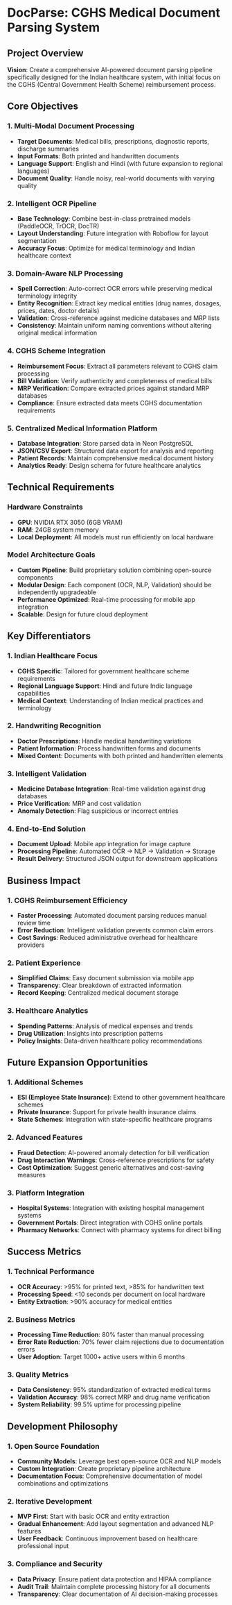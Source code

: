 # DocParse: CGHS Medical Document Parsing System

## Project Overview

**Vision**: Create a comprehensive AI-powered document parsing pipeline specifically designed for the Indian healthcare system, with initial focus on the CGHS (Central Government Health Scheme) reimbursement process.

## Core Objectives

### 1. Multi-Modal Document Processing
- **Target Documents**: Medical bills, prescriptions, diagnostic reports, discharge summaries
- **Input Formats**: Both printed and handwritten documents
- **Language Support**: English and Hindi (with future expansion to regional languages)
- **Document Quality**: Handle noisy, real-world documents with varying quality

### 2. Intelligent OCR Pipeline
- **Base Technology**: Combine best-in-class pretrained models (PaddleOCR, TrOCR, DocTR)
- **Layout Understanding**: Future integration with Roboflow for layout segmentation
- **Accuracy Focus**: Optimize for medical terminology and Indian healthcare context

### 3. Domain-Aware NLP Processing
- **Spell Correction**: Auto-correct OCR errors while preserving medical terminology integrity
- **Entity Recognition**: Extract key medical entities (drug names, dosages, prices, dates, doctor details)
- **Validation**: Cross-reference against medicine databases and MRP lists
- **Consistency**: Maintain uniform naming conventions without altering original medical information

### 4. CGHS Scheme Integration
- **Reimbursement Focus**: Extract all parameters relevant to CGHS claim processing
- **Bill Validation**: Verify authenticity and completeness of medical bills
- **MRP Verification**: Compare extracted prices against standard MRP databases
- **Compliance**: Ensure extracted data meets CGHS documentation requirements

### 5. Centralized Medical Information Platform
- **Database Integration**: Store parsed data in Neon PostgreSQL
- **JSON/CSV Export**: Structured data export for analysis and reporting
- **Patient Records**: Maintain comprehensive medical document history
- **Analytics Ready**: Design schema for future healthcare analytics

## Technical Requirements

### Hardware Constraints
- **GPU**: NVIDIA RTX 3050 (6GB VRAM)
- **RAM**: 24GB system memory
- **Local Deployment**: All models must run efficiently on local hardware

### Model Architecture Goals
- **Custom Pipeline**: Build proprietary solution combining open-source components
- **Modular Design**: Each component (OCR, NLP, Validation) should be independently upgradeable
- **Performance Optimized**: Real-time processing for mobile app integration
- **Scalable**: Design for future cloud deployment

## Key Differentiators

### 1. Indian Healthcare Focus
- **CGHS Specific**: Tailored for government healthcare scheme requirements
- **Regional Language Support**: Hindi and future Indic language capabilities
- **Medical Context**: Understanding of Indian medical practices and terminology

### 2. Handwriting Recognition
- **Doctor Prescriptions**: Handle medical handwriting variations
- **Patient Information**: Process handwritten forms and documents
- **Mixed Content**: Documents with both printed and handwritten elements

### 3. Intelligent Validation
- **Medicine Database Integration**: Real-time validation against drug databases
- **Price Verification**: MRP and cost validation
- **Anomaly Detection**: Flag suspicious or incorrect entries

### 4. End-to-End Solution
- **Document Upload**: Mobile app integration for image capture
- **Processing Pipeline**: Automated OCR → NLP → Validation → Storage
- **Result Delivery**: Structured JSON output for downstream applications

## Business Impact

### 1. CGHS Reimbursement Efficiency
- **Faster Processing**: Automated document parsing reduces manual review time
- **Error Reduction**: Intelligent validation prevents common claim errors
- **Cost Savings**: Reduced administrative overhead for healthcare providers

### 2. Patient Experience
- **Simplified Claims**: Easy document submission via mobile app
- **Transparency**: Clear breakdown of extracted information
- **Record Keeping**: Centralized medical document storage

### 3. Healthcare Analytics
- **Spending Patterns**: Analysis of medical expenses and trends
- **Drug Utilization**: Insights into prescription patterns
- **Policy Insights**: Data-driven healthcare policy recommendations

## Future Expansion Opportunities

### 1. Additional Schemes
- **ESI (Employee State Insurance)**: Extend to other government healthcare schemes
- **Private Insurance**: Support for private health insurance claims
- **State Schemes**: Integration with state-specific healthcare programs

### 2. Advanced Features
- **Fraud Detection**: AI-powered anomaly detection for bill verification
- **Drug Interaction Warnings**: Cross-reference prescriptions for safety
- **Cost Optimization**: Suggest generic alternatives and cost-saving measures

### 3. Platform Integration
- **Hospital Systems**: Integration with existing hospital management systems
- **Government Portals**: Direct integration with CGHS online portals
- **Pharmacy Networks**: Connect with pharmacy systems for direct billing

## Success Metrics

### 1. Technical Performance
- **OCR Accuracy**: >95% for printed text, >85% for handwritten text
- **Processing Speed**: <10 seconds per document on local hardware
- **Entity Extraction**: >90% accuracy for medical entities

### 2. Business Metrics
- **Processing Time Reduction**: 80% faster than manual processing
- **Error Rate Reduction**: 70% fewer claim rejections due to documentation errors
- **User Adoption**: Target 1000+ active users within 6 months

### 3. Quality Metrics
- **Data Consistency**: 95% standardization of extracted medical terms
- **Validation Accuracy**: 98% correct MRP and drug name verification
- **System Reliability**: 99.5% uptime for processing pipeline

## Development Philosophy

### 1. Open Source Foundation
- **Community Models**: Leverage best open-source OCR and NLP models
- **Custom Integration**: Create proprietary pipeline architecture
- **Documentation Focus**: Comprehensive documentation of model combinations and optimizations

### 2. Iterative Development
- **MVP First**: Start with basic OCR and entity extraction
- **Gradual Enhancement**: Add layout segmentation and advanced NLP features
- **User Feedback**: Continuous improvement based on healthcare professional input

### 3. Compliance and Security
- **Data Privacy**: Ensure patient data protection and HIPAA compliance
- **Audit Trail**: Maintain complete processing history for all documents
- **Transparency**: Clear documentation of AI decision-making processes